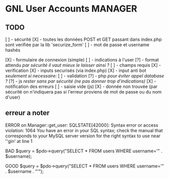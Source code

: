 # GNL User Accounts MANAGER

## TODO
[ ] - sécurité
    [X] - toutes les données POST et GET passant dans index.php sont verifiée par la lib 'securize_form'
    [ ] - mot de passe et username hashés

[X] - formulaire de connexion (simple)
    [ ] - indications à l'user
        [?] - format attendu *par sécurité il vaut mieux le laisser ainsi ?*
        [ ] - champs requis
    [X] - verification
        [X] - inputs securisés (via index.php)
        [X] - input anti bot
    *seulement si necessaire:*
    [ ] - validation
        [?] - php *pour éviter appel database ?*
        [?] - js *rester sans par sécurité (ne pas donner trop d'indications)*
    [X] - notification des erreurs
        [ ] - saisie vide (js)
        [X] - donnée non trouvée (par sécurité on n'indiquera pas si l'erreur proviens de mot de passe ou du nom d'user)


## erreur a noter
ERROR on Manager::get_user: SQLSTATE[42000]: Syntax error or access violation: 1064 You have an error in your SQL syntax; check the manual that corresponds to your MySQL server version for the right syntax to use near ''gin' at line 1

BAD
$query = $pdo->query("SELECT * FROM users WHERE username='" . $username);

GOOD
$query = $pdo->query("SELECT * FROM users WHERE username='" . $username . "'");